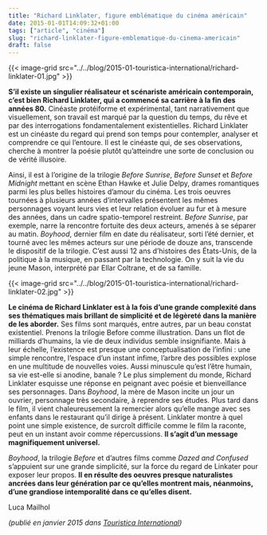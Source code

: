 ```yaml
---
title: "Richard Linklater, figure emblématique du cinéma américain"
date: 2015-01-01T14:09:32+01:00
tags: ["article", "cinéma"]
slug: "richard-linklater-figure-emblematique-du-cinema-americain"
draft: false
---
```


{{< image-grid src="../../blog/2015-01-touristica-international/richard-linklater-01.jpg" >}}

**S’il existe un singulier réalisateur et scénariste américain contemporain, c’est bien Richard Linklater, qui a commencé sa carrière à la fin des années 80.** Cinéaste protéiforme et expérimental, tant narrativement que visuellement, son travail est marqué par la question du temps, du rêve et par des interrogations fondamentalement existentielles. Richard Linklater est un cinéaste du regard qui prend son temps pour contempler, analyser et comprendre ce qui l’entoure. Il est le cinéaste qui, de ses observations, cherche à montrer la poésie plutôt qu’atteindre une sorte de conclusion ou de vérité illusoire.

Ainsi, il est à l’origine de la trilogie *Before Sunrise*, *Before Sunset* et *Before Midnight* mettant en scène Ethan Hawke et Julie Delpy, drames romantiques parmi les plus belles histoires d’amour du cinéma. Les trois oeuvres tournées à plusieurs années d’intervalles présentent les mêmes personnages voyant leurs vies et leur relation évoluer au fur et à mesure des années, dans un cadre spatio-temporel restreint. *Before Sunrise*, par exemple, narre la rencontre fortuite des deux acteurs, amenés à se séparer au matin. *Boyhood*, dernier film en date du réalisateur, sorti l’été dernier, et tourné avec les mêmes acteurs sur une période de douze ans, transcende le dispositif de la trilogie. C’est aussi 12 ans d’histoires des États-Unis, de la politique à la musique, en passant par la technologie. On y suit la vie du jeune Mason, interprété par Ellar Coltrane, et de sa famille.

{{< image-grid src="../../blog/2015-01-touristica-international/richard-linklater-02.jpg" >}}

**Le cinéma de Richard Linklater est à la fois d’une grande complexité dans ses thématiques mais brillant de simplicité et de légèreté dans la manière de les aborder.** Ses films sont marqués, entre autres, par un beau constat existentiel. Prenons la trilogie Before comme illustration. Dans un flot de milliards d’humains, la vie de deux individus semble insignifiante. Mais à leur échelle, l’existence est presque une conceptualisation de l’infini : une simple rencontre, l’espace d’un instant infime, l’arbre des possibles explose en une multitude de nouvelles voies. Aussi minuscule qu’est l’être humain, sa vie est-elle si anodine, banale ? Le plus simplement du monde, Richard Linklater esquisse une réponse en peignant avec poésie et bienveillance ses personnages. Dans *Boyhood*, la mère de Mason incite un jour un ouvrier, personnage très secondaire, à reprendre ses études. Plus tard dans le film, il vient chaleureusement la remercier alors qu’elle mange avec ses enfants dans le restaurant qu’il dirige à présent. Linklater montre à quel point une simple existence, de surcroît difficile comme le film la raconte, peut en un instant avoir comme répercussions. **Il s’agit d’un message magnifiquement universel.**

*Boyhood*, la trilogie *Before* et d’autres films comme *Dazed and Confused* s’appuient sur une grande simplicité, sur la force du regard de Linkater pour exposer leur propos. **Il en résulte des oeuvres presque naturalistes ancrées dans leur génération par ce qu’elles montrent mais, néanmoins, d’une grandiose intemporalité dans ce qu’elles disent.**

Luca Mailhol

*(publié en janvier 2015 dans [Touristica International](https://en.calameo.com/read/000722691a58e55a97235))*
